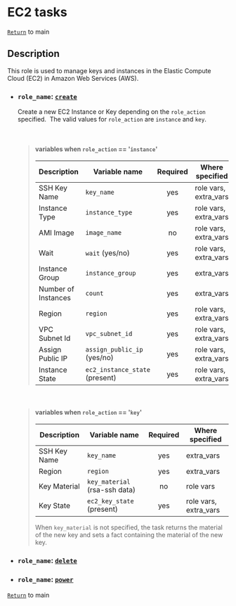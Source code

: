 # EC2 tasks

[`Return`](/README.md) to main

## Description

This role is used to manage keys and instances in the Elastic Compute Cloud (EC2) in Amazon Web Services (AWS).

- ### ```role_name```: [`create`](/ec2/create/)

  Create a new EC2 Instance or Key depending on the ```role_action``` specified.&nbsp;  The valid values for ```role_action``` are ```instance``` and ```key```.

  &nbsp;

  > #### variables when ```role_action``` == '```instance```'
  >
  >    | Description         | Variable name                      | Required | Where specified       |
  >    | ------------------- | ---------------------------------- |:--------:| --------------------- |
  >    | SSH Key Name        | ```key_name```                     | yes      | role vars, extra_vars |
  >    | Instance Type       | ```instance_type```                | yes      | role vars, extra_vars |
  >    | AMI Image           | ```image_name```                   | no       | role vars, extra_vars |
  >    | Wait                | ```wait``` (yes/no)                | yes      | role vars, extra_vars |
  >    | Instance Group      | ```instance_group```               | yes      | extra_vars            |
  >    | Number of Instances | ```count```                        | yes      | extra_vars            |
  >    | Region              | ```region```                       | yes      | role vars, extra_vars |
  >    | VPC Subnet Id       | ```vpc_subnet_id```                | yes      | role vars, extra_vars |
  >    | Assign Public IP    | ```assign_public_ip``` (yes/no)    | yes      | role vars, extra_vars |
  >    | Instance State      | ```ec2_instance_state``` (present) | yes      | role vars, extra_vars |
  &nbsp;

  > #### variables when ```role_action``` == '```key```'
  >
  >    | Description         | Variable name                      | Required | Where specified       |
  >    | ------------------- | ---------------------------------- |:--------:| --------------------- |
  >    | SSH Key Name        | ```key_name```                     | yes      | extra_vars            |
  >    | Region              | ```region```                       | yes      | extra_vars            |
  >    | Key Material        | ```key_material``` (rsa-ssh data)  | no       | role vars             |
  >    | Key State           | ```ec2_key_state``` (present)      | yes      | role vars, extra_vars |
  >  
  > When ```key_material``` is not specified, the task returns the material of the new key and sets a fact containing the material of the new key.
  &nbsp;

- ### ```role_name```: [`delete`](/ec2/delete/)

- ### ```role_name```: [`power`](/ec2/power/)

[`Return`](/README.md) to main
